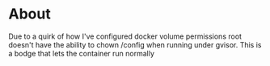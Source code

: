 # About

Due to a quirk of how I've configured docker volume permissions root
doesn't have the ability to chown /config when running under gvisor. This
is a bodge that lets the container run normally
